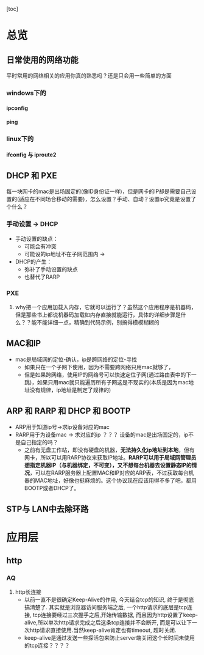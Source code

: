 [toc]

# 总览
## 日常使用的网络功能
平时常用的网络相关的应用你真的熟悉吗？还是只会用一些简单的方面
### windows下的
#### ipconfig

#### ping 

### linux下的
#### ifconfig 与 iproute2 

## DHCP 和 PXE
每一块网卡的mac是出场固定的(像ID身份证一样)，但是网卡的IP却是需要自己设置的(适应在不同场合移动的需要)，怎么设置？手动、自动？设置ip究竟是设置了个什么？
### 手动设置 -> DHCP
- 手动设置的缺点：
	- 可能会有冲突
	- 可能设的ip地址不在子网范围内 -> 
- DHCP的产生：
	- 弥补了手动设置的缺点
	- 也替代了RARP

### PXE
1. why把一个应用加载入内存，它就可以运行了？虽然这个应用程序是机器码，但是那些书上都说机器码加载如内存直接就能运行，具体的详细步骤是什么？？能不能详细一点，精确到代码示例，别搞得模模糊糊的

## MAC和IP
- mac是局域网的定位-确认，ip是跨网络的定位-寻找
	- 如果只在一个子网下使用，因为不需要跨网络只用mac就够了，
	- 但是如果跨网络，使用IP的网络号可以快速定位子网(通过路由表中的下一跳)，如果只用mac就只能遍历所有子网这是不现实的(本质是因为mac地址没有规律，ip地址是制定了规律的)


## ARP 和 RARP 和 DHCP 和 BOOTP
- ARP用于知道ip号->求ip设备对应的mac
- RARP用于为设备mac -> 求对应的ip  ？？？ 设备的mac是出场固定的，ip不是自己指定的吗？
	- 之前有无盘工作站，即没有硬盘的机器，__无法持久化ip地址到本地__，但有网卡，所以可以用RARP协议来获取IP地址。__RARP可以用于局域网管理员想指定机器IP（与机器绑定，不可变），又不想每台机器去设置静态IP的情况__，可以在RARP服务器上配置MAC和IP对应的ARP表，不过获取每台机器的MAC地址，好像也挺麻烦的。这个协议现在应该用得不多了吧，都用BOOTP或者DHCP了。

## STP与 LAN中去除环路



# 应用层
## http


### AQ
1. http长连接
	- 以前一直不是很确定Keep-Alive的作用, 今天结合tcp的知识, 终于是彻底搞清楚了. 其实就是浏览器访问服务端之后, 一个http请求的底层是tcp连接, tcp连接要经过三次握手之后,开始传输数据, 而且因为http设置了keep-alive,所以单次http请求完成之后这条tcp连接并不会断开, 而是可以让下一次http请求直接使用.当然keep-alive肯定也有timeout, 超时关闭.
	- keep-alive是通过发送一些探活包来防止server端关闭这个长时间未使用的tcp连接？？？？
